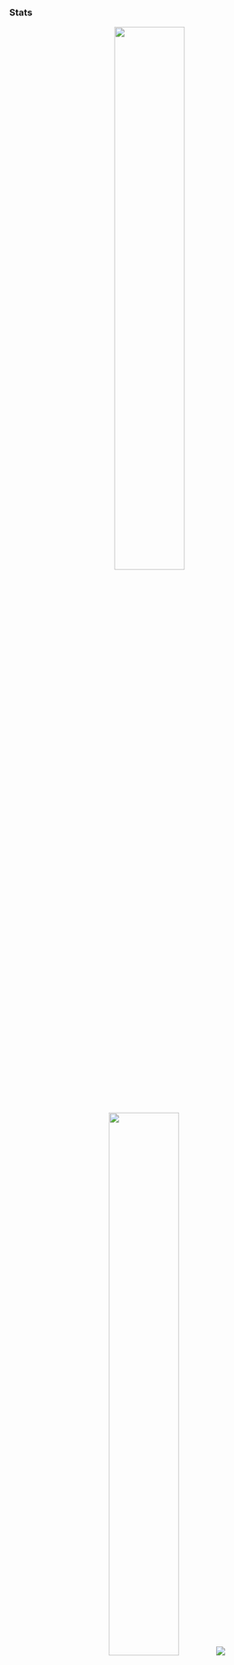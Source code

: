 ### Stats
<p align="center">
  <img height="50%" width="auto" src ="https://github-readme-stats.vercel.app/api?username=geloman-likes-rust&show_icons=true&count_private=true&theme=tokyonight&hide_border=true&hide=issues,contribs&bg_color=00000000">
  <img height="50%" width="auto" src ="https://github-readme-stats.vercel.app/api/top-langs/?username=geloman-likes-rust&layout=compact&hide_border=true&theme=tokyonight&bg_color=00000000&langs_count=6">
  <img src ="https://github-readme-streak-stats.herokuapp.com?user=geloman-likes-rust&theme=tokyonight&hide_border=true&background=FFFFFF00">
</p>
